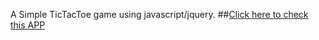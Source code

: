 
A Simple TicTacToe game using javascript/jquery.
##[Click here to check this APP](http://htmlpreview.github.com/?https://github.com/pavanisadineni/Tic-Tac-Toe/blob/master/Tic-Tac-Toe.html)
